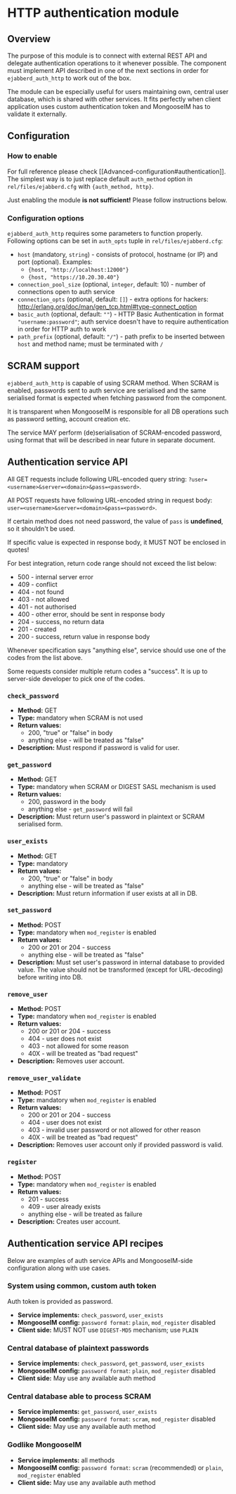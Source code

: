 # HTTP authentication module

## Overview

The purpose of this module is to connect with external REST API and delegate authentication operations to it whenever possible. The component must implement API described in one of the next sections in order for `ejabberd_auth_http` to work out of the box.

The module can be especially useful for users maintaining own, central user database, which is shared with other services. It fits perfectly when client application uses custom authentication token and MongooseIM has to validate it externally.

## Configuration

### How to enable

For full reference please check [[Advanced-configuration#authentication]]. The simplest way is to just replace default `auth_method` option in `rel/files/ejabberd.cfg` with `{auth_method, http}`.

Just enabling the module **is not sufficient!** Please follow instructions below.

### Configuration options

`ejabberd_auth_http` requires some parameters to function properly. Following options can be set in `auth_opts` tuple in `rel/files/ejabberd.cfg`:

* `host` (mandatory, `string`) - consists of protocol, hostname (or IP) and port (optional). Examples:
  * `{host, "http://localhost:12000"}`
  * `{host, "https://10.20.30.40"}`
* `connection_pool_size` (optional, `integer`, default: 10) - number of connections open to auth service
* `connection_opts` (optional, default: `[]`) - extra options for hackers: http://erlang.org/doc/man/gen_tcp.html#type-connect_option
* `basic_auth` (optional, default: `""`) - HTTP Basic Authentication in format `"username:password"`; auth service doesn't have to require authentication in order for HTTP auth to work
* `path_prefix` (optional, default: `"/"`) - path prefix to be inserted between `host` and method name; must be terminated with `/`

## SCRAM support

`ejabberd_auth_http` is capable of using SCRAM method. When SCRAM is enabled, passwords sent to auth service are serialised and the same serialised format is expected when fetching password from the component.

It is transparent when MongooseIM is responsible for all DB operations such as password setting, account creation etc.

The service MAY perform (de)serialisation of SCRAM-encoded password, using format that will be described in near future in separate document.

## Authentication service API

All GET requests include following URL-encoded query string: `?user=<username>&server=<domain>&pass=<password>`.

All POST requests have following URL-encoded string in request body: `user=<username>&server=<domain>&pass=<password>`.

If certain method does not need password, the value of `pass` is **undefined**, so it shouldn't be used.

If specific value is expected in response body, it MUST NOT be enclosed in quotes!

For best integration, return code range should not exceed the list below:

* 500 - internal server error
* 409 - conflict
* 404 - not found
* 403 - not allowed
* 401 - not authorised
* 400 - other error, should be sent in response body
* 204 - success, no return data
* 201 - created
* 200 - success, return value in response body

Whenever specification says "anything else", service should use one of the codes from the list above.

Some requests consider multiple return codes a "success". It is up to server-side developer to pick one of the codes.

### `check_password`

* **Method:** GET
* **Type:** mandatory when SCRAM is not used
* **Return values:**
  * 200, "true" or "false" in body
  * anything else - will be treated as "false"
* **Description:** Must respond if password is valid for user.

### `get_password`

* **Method:** GET
* **Type:** mandatory when SCRAM or DIGEST SASL mechanism is used
* **Return values:**
  * 200, password in the body
  * anything else - `get_password` will fail
* **Description:** Must return user's password in plaintext or SCRAM serialised form.

### `user_exists`

* **Method:** GET
* **Type:** mandatory
* **Return values:**
  * 200, "true" or "false" in body
  * anything else - will be treated as "false"
* **Description:** Must return information if user exists at all in DB.

### `set_password`

* **Method:** POST
* **Type:** mandatory when `mod_register` is enabled
* **Return values:**
  * 200 or 201 or 204 - success
  * anything else - will be treated as "false"
* **Description:** Must set user's password in internal database to provided value. The value should not be transformed (except for URL-decoding) before writing into DB.

### `remove_user`

* **Method:** POST
* **Type:** mandatory when `mod_register` is enabled
* **Return values:**
  * 200 or 201 or 204 - success
  * 404 - user does not exist
  * 403 - not allowed for some reason
  * 40X - will be treated as "bad request"
* **Description:** Removes user account.

### `remove_user_validate`

* **Method:** POST
* **Type:** mandatory when `mod_register` is enabled
* **Return values:**
  * 200 or 201 or 204 - success
  * 404 - user does not exist
  * 403 - invalid user password or not allowed for other reason
  * 40X - will be treated as "bad request"
* **Description:** Removes user account only if provided password is valid.

### `register`

* **Method:** POST
* **Type:** mandatory when `mod_register` is enabled
* **Return values:**
  * 201 - success
  * 409 - user already exists
  * anything else - will be treated as failure
* **Description:** Creates user account.

## Authentication service API recipes

Below are examples of auth service APIs and MongooseIM-side configuration along with use cases.

### System using common, custom auth token

Auth token is provided as password.

* **Service implements:** `check_password`, `user_exists`
* **MongooseIM config:** `password format`: `plain`, `mod_register` disabled
* **Client side:** MUST NOT use `DIGEST-MD5` mechanism; use `PLAIN`

### Central database of plaintext passwords

* **Service implements:** `check_password`, `get_password`, `user_exists`
* **MongooseIM config:** `password format`: `plain`, `mod_register` disabled
* **Client side:** May use any available auth method

### Central database able to process SCRAM

* **Service implements:** `get_password`, `user_exists`
* **MongooseIM config:** `password format`: `scram`, `mod_register` disabled
* **Client side:** May use any available auth method

### Godlike MongooseIM

* **Service implements:** all methods
* **MongooseIM config:** `password format`: `scram` (recommended) or `plain`, `mod_register` enabled
* **Client side:** May use any available auth method